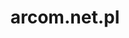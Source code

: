 ---
# GLOBAL 
layout: post
title: arcom.net.pl
seo_title:  SEO arcom.net.pl
seo_description: |-
  META arcom.net.pl
menu_title: arcom.net.pl
visibility_in_menu: false
position_in_menu: 0
cta_in_menu: false
cta_text_in_menu: 
show_contact_in_footer: true

# CASESTUDY layout
intro: 
  title: Nowoczesny design i innowacyjny system widoku produktów
  content: |-
    Kompleksowa odpowiedź na oczekiwania użytkownika w zakresie systemów magazynowania i transportu. Doświadczenie wsparte nowoczesnymi technologiami. Innowacyjny sposób prezencji produktów z elementami animacji, prosty i charakterystyczny design, a przede wszystkim przyjazny i intuicyjny layout skierowany na użytkownika.
screens:
  mobile: /uploads/casestudy-arcom-net-pl-mobile.jpg
  desktop:
colors:
  main: FAE129
  devices_border: FFFFFF
company: arcom.net.pl
company_logo: /uploads/logo-manwoman.svg
testimonial_on_index: false
casestudy_on_index: true
cta: Przeczytaj o sukcesie
customer_opinion:
  person: Marcin Jakiśtam
  position: CEO
  photo:
  quotation: 
  quotation_small: |-
    Musimy załatwić. Komunikacja od samego początku przebiegała bardzo sprawnie. Nowoczesne i funkcjonalne rozwiązania zaproponowane przez Projets zostały dopasowane do naszych wszystkich oczekiwań.
  promoted: true

main_for_service: _services/ux-ui.md
---